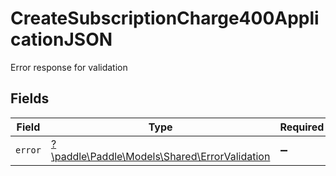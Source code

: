 # CreateSubscriptionCharge400ApplicationJSON

Error response for validation


## Fields

| Field                                                                                   | Type                                                                                    | Required                                                                                | Description                                                                             |
| --------------------------------------------------------------------------------------- | --------------------------------------------------------------------------------------- | --------------------------------------------------------------------------------------- | --------------------------------------------------------------------------------------- |
| `error`                                                                                 | [?\paddle\Paddle\Models\Shared\ErrorValidation](../../models/shared/ErrorValidation.md) | :heavy_minus_sign:                                                                      | N/A                                                                                     |